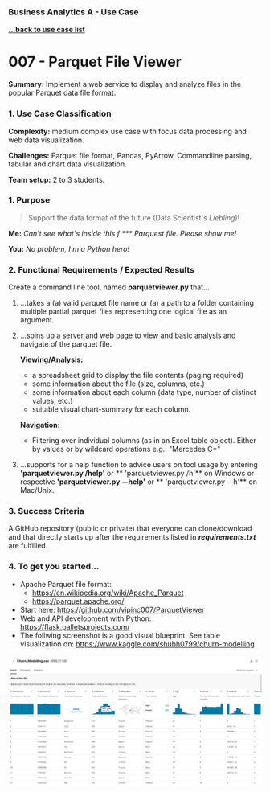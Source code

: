 ### Business Analytics A - Use Case
**[...back to use case list](/../../blob/main/README.md)**

# 007 - Parquet File Viewer
**Summary:** Implement a web service to display and analyze files in
the popular Parquet data file format. 

### 1. Use Case Classification
**Complexity:**  medium complex use case with focus data processing 
and web data visualization. 

**Challenges:** Parquet file format, Pandas, PyArrow, 
Commandline parsing, tabular and chart data visualization.

**Team setup:** 2 to 3 students.

### 1. Purpose
>Support the data format of the future (Data Scientist's *Liebling*)! 

**Me:** *Can't see what's inside this f *** Parquest file. Please show me!*   

**You:** *No problem, I'm a Python hero!*


### 2. Functional Requirements / Expected Results
Create a command line tool, named **parquetviewer.py** that... 

1. ...takes a (a) valid parquet file name or (a) a path to a folder containing 
   multiple partial parquet files representing one logical file as an argument.


2. ...spins up a server and web page to view and basic analysis and navigate of 
   the parquet file.
   
   **Viewing/Analysis:**
   - a spreadsheet grid to display the file contents (paging required)
   - some information about the file (size, columns, etc.)
   - some information about each column (data type, number of distinct values, etc.)
   - suitable visual chart-summary for each column.
    
   **Navigation:**
   - Filtering over individual columns (as in an Excel table object). Either 
     by values or by wildcard operations e.g.: "Mercedes C*"


3. ...supports for a help function to advice users on tool usage by entering 
   **'parquetviewer.py /help'** or ** 'parquetviewer.py /h'** on Windows or respective
   **'parquetviewer.py --help'** or  ** 'parquetviewer.py --h'** on Mac/Unix.

     
### 3. Success Criteria
A GitHub repository (public or private) that everyone can clone/download and that
directly starts up after the requirements listed in ***requirements.txt*** are fulfilled.

### 4. To get you started...
 - Apache Parquet file format: 
   - https://en.wikipedia.org/wiki/Apache_Parquet
   - https://parquet.apache.org/  
 - Start here: https://github.com/vipinc007/ParquetViewer
 - Web and API development with Python: https://flask.palletsprojects.com/  
 - The follwing screenshot is a good visual blueprint. See table visualization on: https://www.kaggle.com/shubh0799/churn-modelling
 
![blueprint](viewer.jpg)


